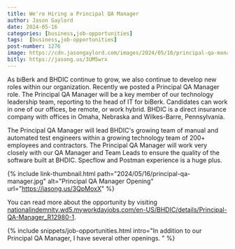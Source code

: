 ```yaml
---
title: We're Hiring a Principal QA Manager
author: Jason Gaylord
date: 2024-05-16
categories: [business,job-opportunities]
tags:  [business,job-opportunities]
post-number: 1276
image: https://cdn.jasongaylord.com/images/2024/05/16/principal-qa-manager.jpg
bitly: https://jasong.us/3UM5wrx
---
```


As biBerk and BHDIC continue to grow, we also continue to develop new roles within our organization. Recently we posted a Principal QA Manager role. The Principal QA Manager will be a key member of our technology leadership team, reporting to the head of IT for biBerk. Candidates can work in one of our offices, be remote, or work hybrid. BHDIC is a direct insurance company with offices in Omaha, Nebraska and Wilkes-Barre, Pennsylvania.

The Principal QA Manager will lead BHDIC's growing team of manual and automated test engineers within a growing technology team of 200+ employees and contractors. The Principal QA Manager will work very closely with our QA Manager and Team Leads to ensure the quality of the software built at BHDIC. Specflow and Postman experience is a huge plus.

{% include link-thumbnail.html path="2024/05/16/principal-qa-manager.jpg" alt="Principal QA Manager Opening" url="https://jasong.us/3QpMoxX" %}

You can read more about the opportunity by visiting [nationalindemnity.wd5.myworkdayjobs.com/en-US/BHDIC/details/Principal-QA-Manager_R12980-1](https://jasong.us/4dKdGsY).

{% include snippets/job-opportunities.html intro="In addition to our Principal QA Manager, I have several other openings. " %}